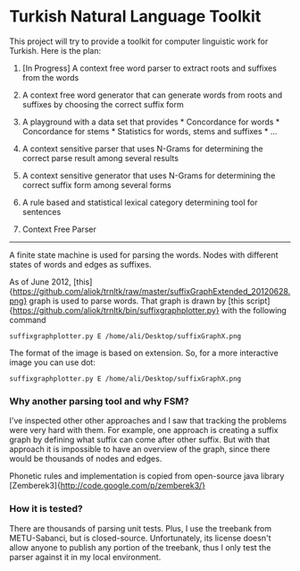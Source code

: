Turkish Natural Language Toolkit
================================

This project will try to provide a toolkit for computer linguistic work for Turkish. Here is the plan:

1. [In Progress] A context free word parser to extract roots and suffixes from the words
2. A context free word generator that can generate words from roots and suffixes by choosing the correct suffix form
3. A playground with a data set that provides
       * Concordance for words
       * Concordance for stems
       * Statistics for words, stems and suffixes
       * ...
4. A context sensitive parser that uses N-Grams for determining the correct parse result among several results
5. A context sensitive generator that uses N-Grams for determining the correct suffix form among several forms
6. A rule based and statistical lexical category determining tool for sentences


1. Context Free Parser
-------------------

A finite state machine is used for parsing the words. Nodes with different states of words and edges as suffixes.

As of June 2012, [this]{https://github.com/aliok/trnltk/raw/master/suffixGraphExtended_20120628.png} graph is used to parse words.
That graph is drawn by [this script]{https://github.com/aliok/trnltk/bin/suffixgraphplotter.py} with the following command

    suffixgraphplotter.py E /home/ali/Desktop/suffixGraphX.png


The format of the image is based on extension. So, for a more interactive image you can use dot:

    suffixgraphplotter.py E /home/ali/Desktop/suffixGraphX.png

### Why another parsing tool and why FSM?

I've inspected other other approaches and I saw that tracking the problems were very hard with them. For example, one approach is creating a suffix graph
by defining what suffix can come after other suffix. But with that approach it is impossible to have an overview of the graph, since there would
be thousands of nodes and edges.

Phonetic rules and implementation is copied from open-source java library [Zemberek3]{http://code.google.com/p/zemberek3/}

### How it is tested?

There are thousands of parsing unit tests. Plus, I use the treebank from METU-Sabanci, but is closed-source. Unfortunately, its license doesn't allow
anyone to publish any portion of the treebank, thus I only test the parser against it in my local environment.



